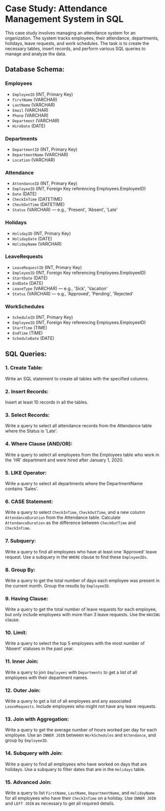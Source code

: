 # Case Study: Attendance Management System in SQL

This case study involves managing an attendance system for an organization. The system tracks employees, their attendance, departments, holidays, leave requests, and work schedules. The task is to create the necessary tables, insert records, and perform various SQL queries to manage and analyze the data.

## Database Schema:

### Employees
- `EmployeeID` (INT, Primary Key)
- `FirstName` (VARCHAR)
- `LastName` (VARCHAR)
- `Email` (VARCHAR)
- `Phone` (VARCHAR)
- `Department` (VARCHAR)
- `HireDate` (DATE)

### Departments
- `DepartmentID` (INT, Primary Key)
- `DepartmentName` (VARCHAR)
- `Location` (VARCHAR)

### Attendance
- `AttendanceID` (INT, Primary Key)
- `EmployeeID` (INT, Foreign Key referencing Employees.EmployeeID)
- `Date` (DATE)
- `CheckInTime` (DATETIME)
- `CheckOutTime` (DATETIME)
- `Status` (VARCHAR) — e.g., 'Present', 'Absent', 'Late'

### Holidays
- `HolidayID` (INT, Primary Key)
- `HolidayDate` (DATE)
- `HolidayName` (VARCHAR)

### LeaveRequests
- `LeaveRequestID` (INT, Primary Key)
- `EmployeeID` (INT, Foreign Key referencing Employees.EmployeeID)
- `StartDate` (DATE)
- `EndDate` (DATE)
- `LeaveType` (VARCHAR) — e.g., 'Sick', 'Vacation'
- `Status` (VARCHAR) — e.g., 'Approved', 'Pending', 'Rejected'

### WorkSchedules
- `ScheduleID` (INT, Primary Key)
- `EmployeeID` (INT, Foreign Key referencing Employees.EmployeeID)
- `StartTime` (TIME)
- `EndTime` (TIME)
- `ScheduleDate` (DATE)

## SQL Queries:

### 1. Create Table:
Write an SQL statement to create all tables with the specified columns.

### 2. Insert Records:
Insert at least 10 records in all the tables.

### 3. Select Records:
Write a query to select all attendance records from the Attendance table where the Status is 'Late'.

### 4. Where Clause (AND/OR):
Write a query to select all employees from the Employees table who work in the 'HR' department and were hired after January 1, 2020.

### 5. LIKE Operator:
Write a query to select all departments where the DepartmentName contains 'Sales'.

### 6. CASE Statement:
Write a query to select `CheckInTime`, `CheckOutTime`, and a new column `AttendanceDuration` from the Attendance table. Calculate `AttendanceDuration` as the difference between `CheckOutTime` and `CheckInTime`.

### 7. Subquery:
Write a query to find all employees who have at least one 'Approved' leave request. Use a subquery in the `WHERE` clause to find these `EmployeeIDs`.

### 8. Group By:
Write a query to get the total number of days each employee was present in the current month. Group the results by `EmployeeID`.

### 9. Having Clause:
Write a query to get the total number of leave requests for each employee, but only include employees with more than 3 leave requests. Use the `HAVING` clause.

### 10. Limit:
Write a query to select the top 5 employees with the most number of 'Absent' statuses in the past year.

### 11. Inner Join:
Write a query to join `Employees` with `Departments` to get a list of all employees with their department names.

### 12. Outer Join:
Write a query to get a list of all employees and any associated `LeaveRequests`. Include employees who might not have any leave requests.

### 13. Join with Aggregation:
Write a query to get the average number of hours worked per day for each employee. Use an `INNER JOIN` between `WorkSchedules` and `Attendance`, and group by `EmployeeID`.

### 14. Subquery with Join:
Write a query to find all employees who have worked on days that are holidays. Use a subquery to filter dates that are in the `Holidays` table.

### 15. Advanced Join:
Write a query to list `FirstName`, `LastName`, `DepartmentName`, and `HolidayName` for all employees who have their `CheckInTime` on a holiday. Use `INNER JOIN` and `LEFT JOIN` as necessary to get all required details.
